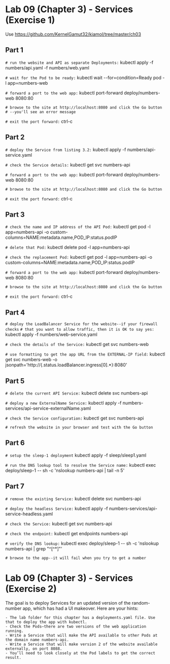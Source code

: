 # Lab 09 (Chapter 3) - Services (Exercise 1)

Use https://github.com/KernelGamut32/kiamol/tree/master/ch03

## Part 1

`# run the website and API as separate Deployments:`
kubectl apply -f numbers/api.yaml -f numbers/web.yaml
 
`# wait for the Pod to be ready:`
kubectl wait --for=condition=Ready pod -l app=numbers-web
 
`# forward a port to the web app:`
kubectl port-forward deploy/numbers-web 8080:80
 
`# browse to the site at http://localhost:8080 and click the Go button`
`# --you'll see an error message`
 
`# exit the port forward:`
ctrl-c

## Part 2

`# deploy the Service from listing 3.2:`
kubectl apply -f numbers/api-service.yaml
 
`# check the Service details:`
kubectl get svc numbers-api

`# forward a port to the web app:`
kubectl port-forward deploy/numbers-web 8080:80
 
`# browse to the site at http://localhost:8080 and click the Go button`
 
`# exit the port forward:`
ctrl-c

## Part 3

`# check the name and IP address of the API Pod:`
kubectl get pod -l app=numbers-api -o custom-columns=NAME:metadata.name,POD_IP:status.podIP
 
`# delete that Pod:`
kubectl delete pod -l app=numbers-api
 
`# check the replacement Pod:`
kubectl get pod -l app=numbers-api -o custom-columns=NAME:metadata.name,POD_IP:status.podIP 
 
`# forward a port to the web app:`
kubectl port-forward deploy/numbers-web 8080:80
 
`# browse to the site at http://localhost:8080 and click the Go button`
 
`# exit the port forward:`
ctrl-c

## Part 4

`# deploy the LoadBalancer Service for the website--if your firewall checks`
`# that you want to allow traffic, then it is OK to say yes:`
kubectl apply -f numbers/web-service.yaml
 
`# check the details of the Service:`
kubectl get svc numbers-web
 
`# use formatting to get the app URL from the EXTERNAL-IP field:`
kubectl get svc numbers-web -o jsonpath='http://{.status.loadBalancer.ingress[0].*}:8080'

## Part 5

`# delete the current API Service:`
kubectl delete svc numbers-api
 
`# deploy a new ExternalName Service:`
kubectl apply -f numbers-services/api-service-externalName.yaml
 
`# check the Service configuration:`
kubectl get svc numbers-api
 
`# refresh the website in your browser and test with the Go button`

## Part 6

`# setup the sleep-1 deployment`
kubectl apply -f sleep/sleep1.yaml

`# run the DNS lookup tool to resolve the Service name:`
kubectl exec deploy/sleep-1 -- sh -c 'nslookup numbers-api | tail -n 5'

## Part 7

`# remove the existing Service:`
kubectl delete svc numbers-api
 
`# deploy the headless Service:`
kubectl apply -f numbers-services/api-service-headless.yaml
 
`# check the Service:`
kubectl get svc numbers-api
 
`# check the endpoint:`
kubectl get endpoints numbers-api
 
`# verify the DNS lookup:`
kubectl exec deploy/sleep-1 -- sh -c 'nslookup numbers-api | grep "^[^*]"'
 
`# browse to the app--it will fail when you try to get a number`

# Lab 09 (Chapter 3) - Services (Exercise 2)

The goal is to deploy Services for an updated version of the random-number app, which has had a UI makeover. Here are your hints:

    - The lab folder for this chapter has a deployments.yaml file. Use that to deploy the app with kubectl.
    - Check the Pods—there are two versions of the web application running.
    - Write a Service that will make the API available to other Pods at the domain name numbers-api.
    - Write a Service that will make version 2 of the website available externally, on port 8088.
    - You’ll need to look closely at the Pod labels to get the correct result.